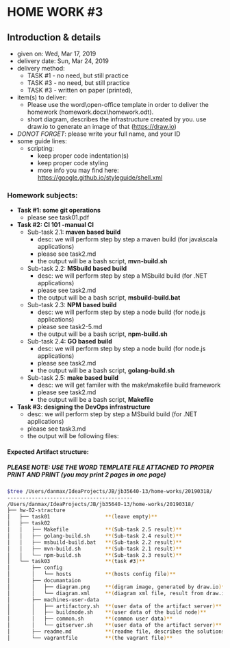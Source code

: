 # HOME WORK #3
## Introduction & details
- given on: Wed, Mar 17, 2019
- delivery date: Sun, Mar 24, 2019
- delivery method: 
  - TASK #1 - no need, but still practice 
  - TASK #3 - no need, but still practice 
  - TASK #3 - written on paper (printed), 
- item(s) to deliver: 
  - Please use the word\open-office template in order to deliver the homework (homework.docx\homework.odt).
  - short diagram, describes the infrastructure created by you. use draw.io to generate an image of that (https://draw.io) 
- *DONOT FORGET*: please write your full name, and your ID 
- some guide lines:
  - scripting:
    - keep proper code indentation(s)
    - keep proper code styling 
    - more info you may find here: https://google.github.io/styleguide/shell.xml
     
### Homework subjects:
- **Task #1: some git operations**
  - please see task01.pdf
- **Task #2: CI 101 -manual CI**
  - Sub-task 2.1: **maven based build** 
    - desc: we will perform step by step a maven build (for java\scala applications)
    - please see task2.md
    - the output will be a bash script, **mvn-build.sh**
  - Sub-task 2.2: **MSbuild based build**
    - desc: we will perform step by step a MSbuild build (for .NET applications)
    - please see task2.md
    - the output will be a bash script, **msbuild-build.bat**
  - Sub-task 2.3: **NPM based build**
    - desc: we will perform step by step a node build (for node.js applications)
    - please see task2-5.md
    - the output will be a bash script, **npm-build.sh**
  - Sub-task 2.4: **GO based build**
    - desc: we will perform step by step a node build (for node.js applications)
    - please see task2.md
    - the output will be a bash script, **golang-build.sh**
  - Sub-task 2.5: **make based build**
    - desc: we will get familer with the make\makefile build framework
    - please see task2.md
    - the output will be a bash script, **Makefile**
- **Task #3: designing the DevOps infrastructure**
  - desc: we will perform step by step a MSbuild build (for .NET applications)
  - please see task3.md
  - the output will be following files:
  

  
#### Expected Artifact structure:
##### PLEASE NOTE: USE THE WORD TEMPLATE FILE ATTACHED TO PROPER PRINT AND PRINT (you may print 2 pages in one page) 
 

 ```bash
$tree /Users/danmax/IdeaProjects/JB/jb35640-13/home-works/20190318/
-----------------------------------------
/Users/danmax/IdeaProjects/JB/jb35640-13/home-works/20190318/
├── hw-02-stracture
│   ├── task01                  **(leave empty)**
│   ├── task02                  
│   │   ├── Makefile            **(Sub-task 2.5 result)**
│   │   ├── golang-build.sh     **(Sub-task 2.4 result)**
│   │   ├── msbuild-build.bat   **(Sub-task 2.2 result)**
│   │   ├── mvn-build.sh        **(Sub-task 2.1 result)**
│   │   └── npm-build.sh        **(Sub-task 2.3 result)**
│   └── task03                  **(task #3)**
│       ├── config
│       │   └── hosts           **(hosts config file)**
│       ├── documantaion
│       │   ├── diagram.png     **(digram image, generated by draw.io)**
│       │   └── diagram.xml     **(diagram xml file, result from draw.io)**
│       ├── machines-user-data
│       │   ├── artifactory.sh  **(user data of the artifact server)**
│       │   ├── buildnode.sh    **(user data of the build node)**
│       │   ├── common.sh       **(common user data)**
│       │   └── gitserver.sh    **(user data of the artifact server)**
│       ├── readme.md           **(readme file, describes the solutions and instactions)**
│       └── vagrantfile         **(the vagrant file)**
```

